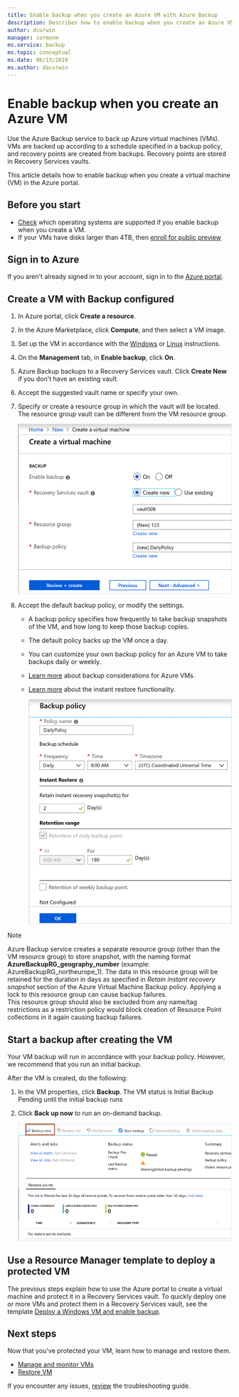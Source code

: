 ```yaml
---
title: Enable backup when you create an Azure VM with Azure Backup
description: Describes how to enable backup when you create an Azure VM with Azure Backup.
author: dcurwin
manager: carmonm
ms.service: backup
ms.topic: conceptual
ms.date: 06/13/2019
ms.author: dacurwin
---
```


# Enable backup when you create an Azure VM

Use the Azure Backup service to back up Azure virtual machines (VMs). VMs are backed up according to a schedule specified in a backup policy, and recovery points are created from backups. Recovery points are stored in Recovery Services vaults.

This article details how to enable backup when you create a virtual machine (VM) in the Azure portal.  

## Before you start

- [Check](backup-support-matrix-iaas.md#supported-backup-actions) which operating systems are supported if you enable backup when you create a VM.
- If your VMs have disks larger than 4TB, then [enroll for public preview](https://docs.microsoft.com/azure/backup/quick-backup-vm-powershell#vm-with-disk-sizes-up-to-30tb)

## Sign in to Azure

If you aren't already signed in to your account, sign in to the [Azure portal](https://portal.azure.com).

## Create a VM with Backup configured

1. In Azure portal, click **Create a resource**.

2. In the Azure Marketplace, click **Compute**, and then select a VM image.

3. Set up the VM in accordance with the [Windows](https://docs.microsoft.com/azure/virtual-machines/windows/quick-create-portal) or [Linux](https://docs.microsoft.com/azure/virtual-machines/linux/quick-create-portal) instructions.

4. On the **Management** tab, in **Enable backup**, click **On**.
5. Azure Backup backups to a Recovery Services vault. Click **Create New** if you don't have an existing vault.
6. Accept the suggested vault name or specify your own.
7. Specify or create a resource group in which the vault will be located. The resource group vault can be different from the VM resource group.

    ![Enable backup for a VM](./media/backup-during-vm-creation/enable-backup.png)

8. Accept the default backup policy, or modify the settings.
    - A backup policy specifies how frequently to take backup snapshots of the VM, and how long to keep those backup copies.
    - The default policy backs up the VM once a day.
    - You can customize your own backup policy for an Azure VM to take backups daily or weekly.
    - [Learn more](backup-azure-vms-introduction.md#backup-and-restore-considerations) about backup considerations for Azure VMs.
    - [Learn more](backup-instant-restore-capability.md) about the instant restore functionality.

      ![Default backup policy](./media/backup-during-vm-creation/daily-policy.png)


> [!NOTE]
> Azure Backup service creates a separate resource group (other than the VM resource group) to store snapshot, with the naming format **AzureBackupRG_geography_number** (example: AzureBackupRG_northeurope_1). The data in this resource group will be retained for the duration in days as specified in *Retain instant recovery snapshot* section of the Azure Virtual Machine Backup policy.  Applying a lock to this resource group can cause backup failures.<br>
This resource group should also be excluded from any name/tag restrictions as a restriction policy would block creation of Resource Point collections in it again causing backup failures.


## Start a backup after creating the VM

Your VM backup will run in accordance with your backup policy. However, we recommend that you run an initial backup.

After the VM is created, do the following:

1. In the VM properties, click **Backup**. The VM status is Initial Backup Pending until the initial backup runs
2. Click **Back up now** to run an on-demand backup.

    ![Run an on-demand backup](./media/backup-during-vm-creation/run-backup.png)

## Use a Resource Manager template to deploy a protected VM

The previous steps explain how to use the Azure portal to create a virtual machine and protect it in a Recovery Services vault. To quickly deploy one or more VMs and protect them in a Recovery Services vault, see the template [Deploy a Windows VM and enable backup](https://azure.microsoft.com/resources/templates/101-recovery-services-create-vm-and-configure-backup/).



## Next steps

Now that you've protected your VM, learn how to manage and restore them.

- [Manage and monitor VMs](backup-azure-manage-vms.md)
- [Restore VM](backup-azure-arm-restore-vms.md)

If you encounter any issues, [review](backup-azure-vms-troubleshoot.md) the troubleshooting guide.

